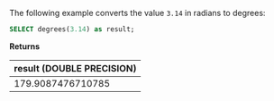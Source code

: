The following example converts the value `3.14` in radians to degrees:

``` sql
SELECT degrees(3.14) as result;
```

**Returns**

| result (DOUBLE PRECISION) |
| :--- |
| 179.9087476710785 |